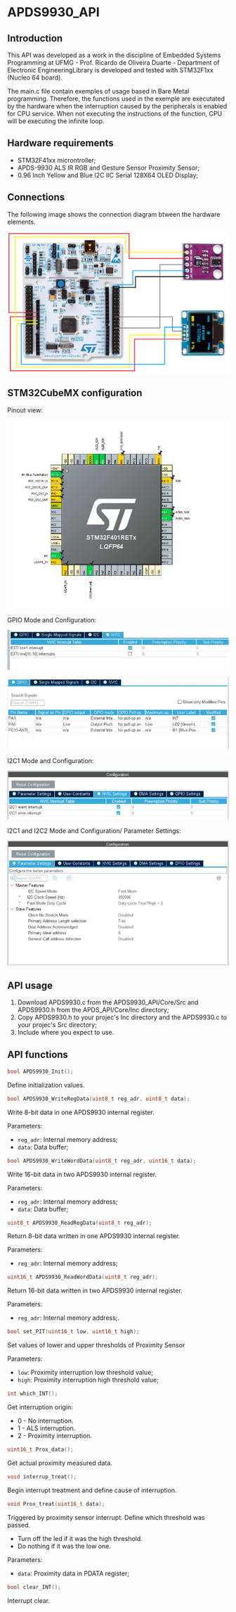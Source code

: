 # APDS9930_API

## Introduction
This API was developed as a work in the discipline of Embedded Systems Programming at UFMG - Prof. Ricardo de Oliveira Duarte - Department of Electronic EngineeringLibrary is 
developed and tested with STM32F1xx (Nucleo 64 board). 

The main.c file contain exemples of usage based in Bare Metal programming. Therefore, the functions used in the exemple are executated by the hardware when the interruption caused by the peripherals is enabled for CPU service. When not executing the instructions of the function, CPU will be executing the infinite loop.

## Hardware requirements
* STM32F41xx microntroller;
* APDS-9930 ALS IR RGB and Gesture Sensor Proximity Sensor;
* 0.96 Inch Yellow and Blue I2C IIC Serial 128X64 OLED Display;

## Connections
The following image shows the connection diagram btween the hardware elements. 

![Connection diagram](Images/C_Diagram.png)

## STM32CubeMX configuration
Pinout view:

![Connection diagram](Images/Pinout.jpg)

GPIO Mode and Configuration:

![Connection diagram](Images/EXTI.jpg)

![Connection diagram](Images/GPIO.jpg)

I2C1 Mode and Configuration:

![Connection diagram](Images/i2c1.PNG)

I2C1 and I2C2 Mode and Configuration/ Parameter Settings:

![Connection diagram](Images/i2c_c.PNG)

  
## API usage
1. Download APDS9930.c from the APDS9930_API/Core/Src and APDS9930.h from the APDS_API/Core/Inc 
directory;
2. Copy APDS9930.h to your projec's Inc directory and the APDS9930.c to your projec's Src directory;
3. Include where you expect to use.

## API functions
```C
bool APDS9930_Init();
```
 Define initialization values.
 
 
 ```C
 bool APDS9930_WriteRegData(uint8_t reg_adr, uint8_t data);
 ```
Write 8-bit data in one APDS9930 internal register.

Parameters:
  * ```reg_adr```: Internal memory address;
  * ```data```: Data buffer;
 
 
```C
bool APDS9930_WriteWordData(uint8_t reg_adr, uint16_t data);
```
Write 16-bit data in two APDS9930 internal register.

Parameters:
  * ```reg_adr```: Internal memory address;
  * ```data```: Data buffer;


```C
uint8_t APDS9930_ReadRegData(uint8_t reg_adr);
```
Return 8-bit data written in one APDS9930 internal register.

Parameters:
  * ```reg_adr```: Internal memory address;


```C
uint16_t APDS9930_ReadWordData(uint8_t reg_adr);
```
Return 16-bit data written in two APDS9930 internal register.

Parameters:
  * ```reg_adr```: Internal memory address;.


```C
bool set_PIT(uint16_t low, uint16_t high);
```
Set values of lower and upper thresholds of Proximity Sensor

Parameters:
  * ```low```: Proximity interruption low threshold value;
  * ```high```: Proximity interruption high threshold value;


```C
int which_INT();
```
Get interruption origin:
  *	0 - No interruption.
  *	1 - ALS interruption.
  *	2 - Proximity interruption.


```C
uint16_t Prox_data();
```
Get actual proximity measured data.


```C
void interrup_treat();
```
Begin interrupt treatment and define cause of interruption.


```C
void Prox_treat(uint16_t data);
```
Triggered by proximity sensor interrupt. Define which threshold was passed.
  *	Turn off the led if it was the high threshold.
  *	Do nothing if it was the low one.

Parameters:
  * ```data```: Proximity data in PDATA register;


```C
bool clear_INT();
```
Interrupt clear.



